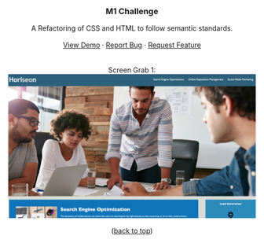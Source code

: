 <a name="top"></a>
<br />
<div align="center">
<h3 align="center">M1 Challenge</h3>
  <p align="center">
   A Refactoring of CSS and HTML to follow semantic standards. 
    <br />
    <br />
    <a href="https://conradjohnson.github.io/m1-challenge">View Demo</a>
    ·
    <a href="https://github.com/conradjohnson/m1-challenge/issues">Report Bug</a>
    ·
    <a href="https://github.com/conradjohnson/m1-challenge/issues">Request Feature</a>
    <br/><br/><br/>
    Screen Grab 1:<br/>
    <img src="assets/images/screen1.png" alt="Screen Grab 1" />
    <br/>
    <p>(<a href="#top">back to top</a>)</p>
   </p>
</div>


